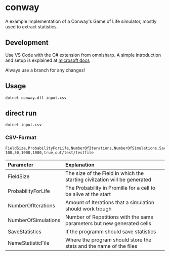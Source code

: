 # conway

A example Implementation of a Conway's Game of Life simulator,
mostly used to extract statistics.

## Development

Use VS Code with the C# extension from omnisharp.
A simple introduction and setup is explained at [microsoft docs](https://docs.microsoft.com/en-us/dotnet/core/tutorials/with-visual-studio-code)

Always use a branch for any changes!

## Usage

`dotnet conway.dll input.csv`

## direct run

`dotnet input.csv`

### CSV-Format

```csv
FieldSize,ProbabilityForLife,NumberOfIterations,NumberOfSimulations,SaveStatistics,NameStatisticFile
100,50,1000,1000,true,out/test/testfile
```

| Parameter      | Explanation  |
| :------------- | :---------- |
|  FieldSize | The size of the Field in which the starting civilzation will be generated   |
|  ProbabilityForLife | The Probability in Promille for a cell to be alive at the start |
|  NumberOfIterations | Amount of Iterations that a simulation should work trough |
|  NumberOfSimulations | Number of Repetitions with the same parameters but new generated cells |
|  SaveStatistics | If the programm should save statistics |
|  NameStatisticFile | Where the program should store the stats and the name of the files |
